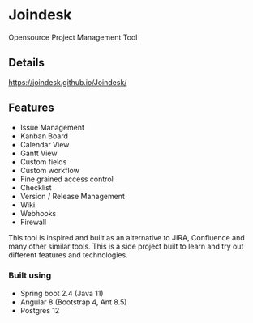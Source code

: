 # Joindesk
Opensource Project Management Tool

## Details
https://joindesk.github.io/Joindesk/

## Features
* Issue Management
* Kanban Board
* Calendar View
* Gantt View
* Custom fields
* Custom workflow
* Fine grained access control
* Checklist 
* Version / Release Management
* Wiki
* Webhooks
* Firewall

This tool is inspired and built as an alternative to JIRA, Confluence and many other similar tools. 
This is a side project built to learn and try out different features and technologies.

### Built using 
- Spring boot 2.4 (Java 11)
- Angular 8 (Bootstrap 4, Ant 8.5)
- Postgres 12
